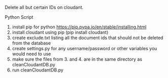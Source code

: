 Delete all but certain IDs on cloudant.

Python Script

1. install pip for python https://pip.pypa.io/en/stable/installing.html
2. install cloudant using pip (pip install cloudant)
3. create exclude.txt listing all the document ids that should not be deleted from the database
4. create settings.py for any username/password or other variables you would need to use
5. make sure the files from 3. and 4. are in the same directory as cleanCloudantDB.py
6. run cleanCloudantDB.py
